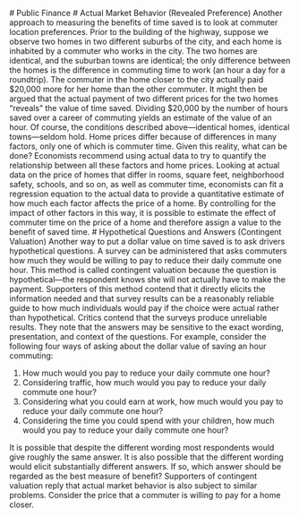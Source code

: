 \# Public Finance # Actual Market Behavior (Revealed Preference) Another approach to measuring the benefits of time saved is to look at commuter location preferences. Prior to the building of the highway, suppose we observe two homes in two different suburbs of the city, and each home is inhabited by a commuter who works in the city. The two homes are identical, and the suburban towns are identical; the only difference between the homes is the difference in commuting time to work (an hour a day for a roundtrip). The commuter in the home closer to the city actually paid $20,000 more for her home than the other commuter. It might then be argued that the actual payment of two different prices for the two homes “reveals” the value of time saved. Dividing $20,000 by the number of hours saved over a career of commuting yields an estimate of the value of an hour. Of course, the conditions described above—identical homes, identical towns—seldom hold. Home prices differ because of differences in many factors, only one of which is commuter time. Given this reality, what can be done? Economists recommend using actual data to try to quantify the relationship between all these factors and home prices. Looking at actual data on the price of homes that differ in rooms, square feet, neighborhood safety, schools, and so on, as well as commuter time, economists can fit a regression equation to the actual data to provide a quantitative estimate of how much each factor affects the price of a home. By controlling for the impact of other factors in this way, it is possible to estimate the effect of commuter time on the price of a home and therefore assign a value to the benefit of saved time. # Hypothetical Questions and Answers (Contingent Valuation) Another way to put a dollar value on time saved is to ask drivers hypothetical questions. A survey can be administered that asks commuters how much they would be willing to pay to reduce their daily commute one hour. This method is called contingent valuation because the question is hypothetical—the respondent knows she will not actually have to make the payment. Supporters of this method contend that it directly elicits the information needed and that survey results can be a reasonably reliable guide to how much individuals would pay if the choice were actual rather than hypothetical. Critics contend that the surveys produce unreliable results. They note that the answers may be sensitive to the exact wording, presentation, and context of the questions. For example, consider the following four ways of asking about the dollar value of saving an hour commuting:

1. How much would you pay to reduce your daily commute one hour?
2. Considering traffic, how much would you pay to reduce your daily commute one hour?
3. Considering what you could earn at work, how much would you pay to reduce your daily commute one hour?
4. Considering the time you could spend with your children, how much would you pay to reduce your daily commute one hour?

It is possible that despite the different wording most respondents would give roughly the same answer. It is also possible that the different wording would elicit substantially different answers. If so, which answer should be regarded as the best measure of benefit? Supporters of contingent valuation reply that actual market behavior is also subject to similar problems. Consider the price that a commuter is willing to pay for a home closer.